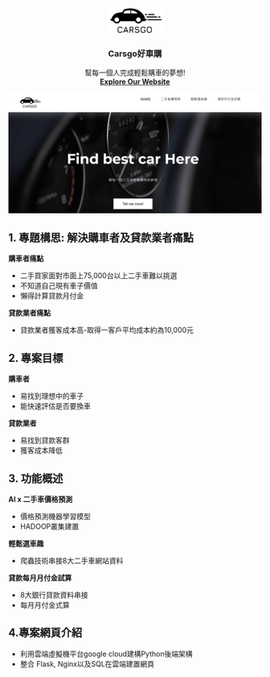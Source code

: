 <p align="center">
  <a href="http://34.80.17.77/">
    <img src="./others/logo_carsgo3.PNG" alt="logo" >
  </a>
</p>

<h3 align="center">Carsgo好車購</h3>

<p align="center">
  幫每一個人完成輕鬆購車的夢想!
  <br>
  <a href="http://34.80.17.77/"><strong>Explore Our Website</strong></a>
  <br>
</p>

<p align="center">
  <a href="http://34.80.17.77/">
    <img src="./others/website1.PNG" alt="website" >
  </a>
</p>

## 1. 專題構思: 解決購車者及貸款業者痛點

**購車者痛點**
- 二手買家面對市面上75,000台以上二手車難以挑選
- 不知道自己現有車子價值
- 懶得計算貸款月付金

**貸款業者痛點**
- 貸款業者獲客成本高-取得一客戶平均成本約為10,000元

## 2. 專案目標

**購車者**

- 易找到理想中的車子 
- 能快速評估是否要換車

**貸款業者**

- 易找到貸款客群
- 獲客成本降低

## 3. 功能概述

**AI x 二手車價格預測**

- 價格預測機器學習模型
- HADOOP叢集建置

**輕鬆選車趣**

- 爬蟲技術串接8大二手車網站資料

**貸款每月月付金試算**

- 8大銀行貸款資料串接
- 每月月付金式算

## 4.專案網頁介紹

- 利用雲端虛擬機平台google cloud建構Python後端架構
- 整合 Flask, Nginx以及SQL在雲端建置網頁



